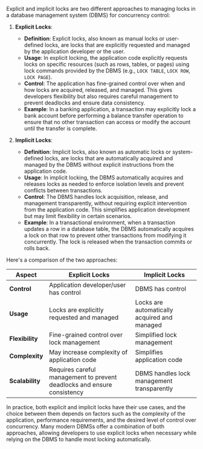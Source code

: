 Explicit and implicit locks are two different approaches to managing locks in a database management system (DBMS) for concurrency control:

1. **Explicit Locks**:
   - **Definition**: Explicit locks, also known as manual locks or user-defined locks, are locks that are explicitly requested and managed by the application developer or the user. 
   - **Usage**: In explicit locking, the application code explicitly requests locks on specific resources (such as rows, tables, or pages) using lock commands provided by the DBMS (e.g., `LOCK TABLE`, `LOCK ROW`, `LOCK PAGE`).
   - **Control**: The application has fine-grained control over when and how locks are acquired, released, and managed. This gives developers flexibility but also requires careful management to prevent deadlocks and ensure data consistency.
   - **Example**: In a banking application, a transaction may explicitly lock a bank account before performing a balance transfer operation to ensure that no other transaction can access or modify the account until the transfer is complete.

2. **Implicit Locks**:
   - **Definition**: Implicit locks, also known as automatic locks or system-defined locks, are locks that are automatically acquired and managed by the DBMS without explicit instructions from the application code.
   - **Usage**: In implicit locking, the DBMS automatically acquires and releases locks as needed to enforce isolation levels and prevent conflicts between transactions. 
   - **Control**: The DBMS handles lock acquisition, release, and management transparently, without requiring explicit intervention from the application code. This simplifies application development but may limit flexibility in certain scenarios.
   - **Example**: In a transactional environment, when a transaction updates a row in a database table, the DBMS automatically acquires a lock on that row to prevent other transactions from modifying it concurrently. The lock is released when the transaction commits or rolls back.

Here's a comparison of the two approaches:

| Aspect            | Explicit Locks                              | Implicit Locks                                      |
|-------------------|---------------------------------------------|-----------------------------------------------------|
| **Control**       | Application developer/user has control     | DBMS has control                                    |
| **Usage**         | Locks are explicitly requested and managed | Locks are automatically acquired and managed        |
| **Flexibility**   | Fine-grained control over lock management  | Simplified lock management                         |
| **Complexity**    | May increase complexity of application code | Simplifies application code                        |
| **Scalability**   | Requires careful management to prevent deadlocks and ensure consistency | DBMS handles lock management transparently          |

In practice, both explicit and implicit locks have their use cases, and the choice between them depends on factors such as the complexity of the application, performance requirements, and the desired level of control over concurrency. Many modern DBMSs offer a combination of both approaches, allowing developers to use explicit locks when necessary while relying on the DBMS to handle most locking automatically.